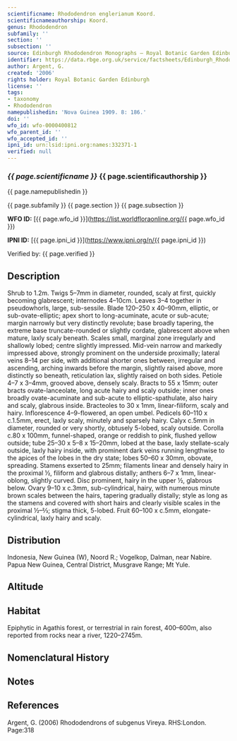 ```yaml
---
scientificname: Rhododendron englerianum Koord.
scientificnameauthorship: Koord.
genus: Rhododendron
subfamily: ''
section: ''
subsection: ''
source: Edinburgh Rhododendron Monographs – Royal Botanic Garden Edinburgh
identifier: https://data.rbge.org.uk/service/factsheets/Edinburgh_Rhododendron_Monographs.xhtml
author: Argent, G.
created: '2006'
rights holder: Royal Botanic Garden Edinburgh
license: ''
tags:
- taxonomy
- Rhododendron
namepublishedin: 'Nova Guinea 1909. 8: 186.'
doi: ''
wfo_id: wfo-0000400812
wfo_parent_id: ''
wfo_accepted_id: ''
ipni_id: urn:lsid:ipni.org:names:332371-1
verified: null
---
```

### _{{ page.scientificname }}_ {{ page.scientificauthorship }}
 {{ page.namepublishedin }}

{{ page.subfamily }} {{ page.section }} {{ page.subsection }}

**WFO ID:** [{{ page.wfo_id }}](https://list.worldfloraonline.org/{{ page.wfo_id }})

**IPNI ID:** [{{ page.ipni_id }}](https://www.ipni.org/n/{{ page.ipni_id }})

Verified by: {{ page.verified }}



## Description
Shrub to 1.2m. Twigs 5–7mm in diameter, rounded, scaly at first, quickly becoming glabrescent; internodes 4–10cm. Leaves 3–4 together in pseudowhorls, large, sub-sessile. Blade 120–250 x 40–90mm, elliptic, or sub-ovate-elliptic; apex short to long-acuminate, acute or sub-acute; margin narrowly but very distinctly revolute; base broadly tapering, the extreme base truncate-rounded or slightly cordate, glabrescent above when mature, laxly scaly beneath. Scales small, marginal zone irregularly and shallowly lobed; centre slightly impressed. Mid-vein narrow and markedly impressed above, strongly prominent on the underside proximally; lateral veins 8–14 per side, with additional shorter ones between, irregular and ascending, arching inwards before the margin, slightly raised above, more distinctly so beneath, reticulation lax, slightly raised on both sides. Petiole 4–7 x 3–4mm, grooved above, densely scaly. Bracts to 55 x 15mm; outer bracts ovate-lanceolate, long acute hairy and scaly outside; inner ones broadly ovate-acuminate and sub-acute to elliptic-spathulate, also hairy and scaly, glabrous inside. Bracteoles to 30 x 1mm, linear-filiform, scaly and hairy. Inflorescence 4–9-flowered, an open umbel. Pedicels 60–110 x c.1.5mm, erect, laxly scaly, minutely and sparsely hairy. Calyx c.5mm in diameter, rounded or very shortly, obtusely 5-lobed, scaly outside. Corolla c.80 x 100mm, funnel-shaped, orange or reddish to pink, flushed yellow outside; tube 25–30 x 5–8 x 15–20mm, lobed at the base, laxly stellate-scaly outside, laxly hairy inside, with prominent dark veins running lengthwise to the apices of the lobes in the dry state; lobes 50–60 x 30mm, obovate, spreading. Stamens exserted to 25mm; filaments linear and densely hairy in the proximal ½, filiform and glabrous distally; anthers 6–7 x 1mm, linear-oblong, slightly curved. Disc prominent, hairy in the upper ½, glabrous below. Ovary 9–10 x c.3mm, sub-cylindrical, hairy, with numerous minute brown scales between the hairs, tapering gradually distally; style as long as the stamens and covered with short hairs and clearly visible scales in the proximal ½–2⁄3; stigma thick, 5-lobed. Fruit 60–100 x c.5mm, elongate-cylindrical, laxly hairy and scaly.

## Distribution
Indonesia, New Guinea (W), Noord R.; Vogelkop, Dalman, near Nabire. Papua New Guinea, Central District, Musgrave Range; Mt Yule.

## Altitude


## Habitat
Epiphytic in Agathis forest, or terrestrial in rain forest, 400–600m, also reported from rocks near a river, 1220–2745m.

## Nomenclatural History

                       
## Notes


## References

Argent, G. (2006) Rhododendrons of subgenus Vireya. RHS:London. Page:318
